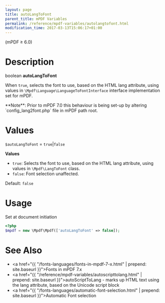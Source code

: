 ```yaml
---
layout: page
title: autoLangToFont
parent_title: mPDF Variables
permalink: /reference/mpdf-variables/autolangtofont.html
modification_time: 2017-03-13T15:06:17+01:00
---
```


(mPDF &ge; 6.0)

# Description

boolean **autoLangToFont**

When `true`, selects the font to use, based on the HTML lang attribute,
using values in `\Mpdf\Language\LanguageToFontInterface` interface implementation set for mPDF.

<div class="alert alert-info" role="alert" markdown="1">
  **Note**: Prior to mPDF 7.0 this behaviour is being set-up by altering `config_lang2font.php` file in mPDF path root.
</div>

# Values

`$autoLangToFont` = `true`\|`false`

**Values**

* `true`: Selects the font to use, based on
  the HTML lang attribute, using values in `\Mpdf\LangToFont` class.
* `false`: Font selection unaffected.

Default: `false`

# Usage

Set at document initiation
```php
<?php
$mpdf = new \Mpdf\Mpdf(['autoLangToFont' => false]);

```

# See Also

- <a href="{{ "/fonts-languages/fonts-in-mpdf-7-x.html" | prepend: site.baseurl }}">Fonts in mPDF 7.x</a>
- <a href="{{ "/reference/mpdf-variables/autoscripttolang.html" | prepend: site.baseurl }}">autoScriptToLang</a> - marks up HTML text using the lang attribute, based on the Unicode script block
- <a href="{{ "/fonts-languages/automatic-font-selection.html" | prepend: site.baseurl }}">Automatic Font selection</a>
